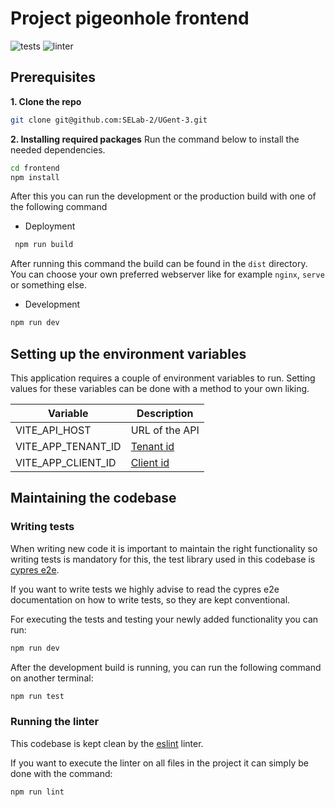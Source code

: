 # Project pigeonhole frontend
![tests](https://github.com/SELab-2/UGent-3/actions/workflows/ci-test-frontend.yaml/badge.svg)
![linter](https://github.com/SELab-2/UGent-3/actions/workflows/ci-linter-frontend.yaml/badge.svg)
## Prerequisites
**1. Clone the repo**
   ```sh
   git clone git@github.com:SELab-2/UGent-3.git
   ```

**2. Installing required packages**
Run the command below to install the needed dependencies.
   ```sh
   cd frontend
  npm install
   ```
After this you can run the development or the production build with one of the following command
  - Deployment
  ```sh
   npm run build
   ```
After running this command the build can be found in the `dist` directory.
You can choose your own preferred webserver like for example `nginx`, `serve` or something else.
  
  - Development
   ```sh
   npm run dev
   ```

## Setting up the environment variables

This application requires a couple of environment variables to run.
Setting values for these variables can be done with a method to your own liking.

| Variable               | Description                                                                        |
|------------------------|------------------------------------------------------------------------------------|
| VITE_API_HOST          | URL of the API                                                                     |
| VITE_APP_TENANT_ID     | [Tenant id](https://learn.microsoft.com/nl-nl/entra/fundamentals/whatis)           |
| VITE_APP_CLIENT_ID     | [Client id](https://learn.microsoft.com/nl-nl/entra/identity-platform/v2-protocols) |

## Maintaining the codebase
### Writing tests
When writing new code it is important to maintain the right functionality so 
writing tests is mandatory for this, the test library used in this codebase is [cypres e2e](https://www.cypress.io/).

If you want to write tests we highly advise to read the cypres e2e documentation on how
to write tests, so they are kept conventional.

For executing the tests and testing your newly added functionality
you can run:
```sh
npm run dev
``` 
After the development build is running, you can run the following command on another terminal:
```sh
npm run test
``` 
### Running the linter
This codebase is kept clean by the [eslint](https://eslint.org) linter.

If you want to execute the linter on all files in the project it can simply be done
with the command:
```sh
npm run lint
``` 

